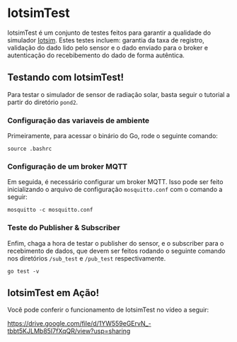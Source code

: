 # IotsimTest
IotsimTest é um conjunto de testes feitos para garantir a qualidade do simulador
[Iotsim](https://github.com/IgorSFG/Modulo9/tree/main/src/pond1).
Estes testes incluem: garantia da taxa de registro, validação do dado lido pelo sensor e o dado enviado para o broker e autenticação do recebibemento do dado de forma autêntica.

## Testando com IotsimTest!
Para testar o simulador de sensor de radiação solar, basta seguir o tutorial a partir do diretório `pond2`.

### Configuração das variaveis de ambiente
Primeiramente, para acessar o binário do Go, rode o seguinte comando:
```
source .bashrc
```

### Configuração de um broker MQTT
Em seguida, é necessário configurar um broker MQTT. Isso pode ser feito inicializando o arquivo de configuração `mosquitto.conf` com o comando a seguir:

```
mosquitto -c mosquitto.conf
```

### Teste do Publisher & Subscriber
Enfim, chaga a hora de testar o publisher do sensor, e o subscriber para o recebimento de dados, que devem ser feitos rodando o seguinte comando nos diretórios `/sub_test` e `/pub_test` respectivamente.

```
go test -v
```

## IotsimTest em Ação!
Você pode conferir o funcionamento de IotsimTest no vídeo a seguir:

https://drive.google.com/file/d/1YW559eGErvN_-tbbt5KJLMb85I7fXqQR/view?usp=sharing